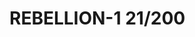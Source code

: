 # REBELLION-1                                                                                                           21/200
